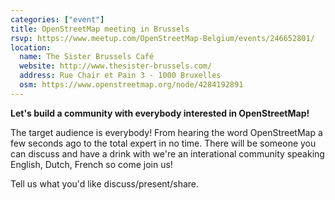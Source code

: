 ```yaml
---
categories: ["event"]
title: OpenStreetMap meeting in Brussels
rsvp: https://www.meetup.com/OpenStreetMap-Belgium/events/246652801/
location:
  name: The Sister Brussels Café
  website: http://www.thesister-brussels.com/
  address: Rue Chair et Pain 3 - 1000 Bruxelles
  osm: https://www.openstreetmap.org/node/4284192891
---
```


**Let's build a community with everybody interested in OpenStreetMap!**

The target audience is everybody! From hearing the word OpenStreetMap a few seconds ago to the total expert in no time. There will be someone you can discuss and have a drink with we're an interational community speaking English, Dutch, French so come join us!

Tell us what you'd like discuss/present/share.
